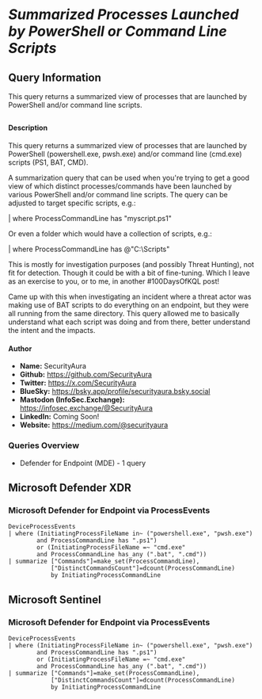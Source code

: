 # *Summarized Processes Launched by PowerShell or Command Line Scripts*

## Query Information

This query returns a summarized view of processes that are launched by PowerShell and/or command line scripts.

##

#### Description

This query returns a summarized view of processes that are launched by PowerShell (powershell.exe, pwsh.exe) and/or command line (cmd.exe) scripts (PS1, BAT, CMD).

A summarization query that can be used when you're trying to get a good view of which distinct processes/commands have been launched by various PowerShell and/or command line scripts. The query can be adjusted to target specific scripts, e.g.:

| where ProcessCommandLine has "myscript.ps1"

Or even a folder which would have a collection of scripts, e.g.:

| where ProcessCommandLine has @"C:\Scripts\"

This is mostly for investigation purposes (and possibly Threat Hunting), not fit for detection. Though it could be with a bit of fine-tuning. Which I leave as an exercise to you, or to me, in another #100DaysOfKQL post!

Came up with this when investigating an incident where a threat actor was making use of BAT scripts to do everything on an endpoint, but they were all running from the same directory. This query allowed me to basically understand what each script was doing and from there, better understand the intent and the impacts.

#### Author <Optional>
- **Name:** SecurityAura
- **Github:** https://github.com/SecurityAura
- **Twitter:** https://x.com/SecurityAura
- **BlueSky:** https://bsky.app/profile/securityaura.bsky.social
- **Mastodon (InfoSec.Exchange):** https://infosec.exchange/@SecurityAura
- **LinkedIn:** Coming Soon!
- **Website:** https://medium.com/@securityaura

### Queries Overview ###

- Defender for Endpoint (MDE) - 1 query

## Microsoft Defender XDR ##
### Microsoft Defender for Endpoint via ProcessEvents ###
```KQL
DeviceProcessEvents
| where (InitiatingProcessFileName in~ ("powershell.exe", "pwsh.exe")
        and ProcessCommandLine has ".ps1")
        or (InitiatingProcessFileName =~ "cmd.exe"
        and ProcessCommandLine has_any (".bat", ".cmd"))
| summarize ["Commands"]=make_set(ProcessCommandLine),
            ["DistinctCommandsCount"]=dcount(ProcessCommandLine)
            by InitiatingProcessCommandLine
```
## Microsoft Sentinel ##
### Microsoft Defender for Endpoint via ProcessEvents ###
```KQL
DeviceProcessEvents
| where (InitiatingProcessFileName in~ ("powershell.exe", "pwsh.exe")
        and ProcessCommandLine has ".ps1")
        or (InitiatingProcessFileName =~ "cmd.exe"
        and ProcessCommandLine has_any (".bat", ".cmd"))
| summarize ["Commands"]=make_set(ProcessCommandLine),
            ["DistinctCommandsCount"]=dcount(ProcessCommandLine)
            by InitiatingProcessCommandLine
```
